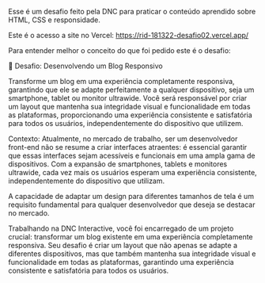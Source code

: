 Esse é um desafio feito pela DNC para praticar o conteúdo aprendido sobre HTML, CSS e responsidade.

Este é o acesso a site no Vercel: https://rid-181322-desafio02.vercel.app/

Para entender melhor o conceito do que foi pedido este é o desafio:

🚀 Desafio: Desenvolvendo um Blog Responsivo

Transforme um blog em uma experiência completamente 
responsiva, garantindo que ele se adapte perfeitamente a 
qualquer dispositivo, seja um smartphone, tablet ou monitor 
ultrawide. Você será responsável por criar um layout que 
mantenha sua integridade visual e funcionalidade em todas 
as plataformas, proporcionando uma experiência consistente 
e satisfatória para todos os usuários, independentemente do 
dispositivo que utilizem.

Contexto:
Atualmente, no mercado de trabalho, ser um desenvolvedor front-end não se 
resume a criar interfaces atraentes: é essencial garantir que essas interfaces 
sejam acessíveis e funcionais em uma ampla gama de dispositivos. Com a 
expansão de smartphones, tablets e monitores ultrawide, cada vez mais os 
usuários esperam uma experiência consistente, independentemente do 
dispositivo que utilizam. 

A capacidade de adaptar um design para diferentes tamanhos de tela é um 
requisito fundamental para qualquer desenvolvedor que deseja se destacar 
no mercado.

Trabalhando na DNC Interactive, você foi encarregado de um projeto crucial: 
transformar um blog existente em uma experiência completamente responsiva. 
Seu desafio é criar um layout que não apenas se adapte a diferentes 
dispositivos, mas que também mantenha sua integridade visual e 
funcionalidade em todas as plataformas, garantindo uma experiência 
consistente e satisfatória para todos os usuários.

